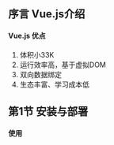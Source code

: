 ## 序言 Vue.js介绍

#### Vue.js 优点

1. 体积小33K
2. 运行效率高，基于虚拟DOM
3. 双向数据绑定
4. 生态丰富、学习成本低

## 第1节 安装与部署

#### 使用<script>标签直接引入Vue.js

引入本地vue.js文件语法：

```html
<script src="./vue.script"></script>
```

通过CDN引入vue.js文件语法：

```html
<script src="https://cdn.jsdelivr.net/npm/vue/dist/vue.js"></script>
```

当下载并使用<script>标签引入Vue.js后，Vue会被注册为一个全局变量，在代码文件中使用vue()函数创建Vue实例，从而实现vue操作。

## 第2节 创建第一个vue应用

#### 声明式渲染

Vue.js的核心是一个允许采用简洁的模板语法来声明式地将数据渲染进DOM的系统

声明式渲染语法1 -- 文本插值：

```html
<div id="app">
	{{ message }}
</div>
```

```javascript
var app = new Vue({
	el: '#app',
	data: {
		message: 'hello Vue!'
	}
})
```

当在控制台中修改app.message的值时，页面渲染出的值改变

声明式渲染语法2 -- 绑定元素attribute

```html
<div id = "app-2">
    <span v-bind:title="message">
    鼠标悬停几秒钟查看此处动态绑定的提示信息！
    </span>
</div>
```

```javascript
var app2 = new Vue({
	el: '#app-2',
	data: {
		message: '页面加载于' + new Data().toLocaleString()
	}
})
```

## 第3节 数据与方法

#### new Vue()

每个Vue应用都是通过用Vue函数创建一个新的Vue实例开始的，通常使用一个变量接收Vue函数被new之后的结果，也就是作为Vue的一个对象，通常使用vm(ViewModel视图模型的缩写)来代表Vue的一个实例，该过程语法如下：

```javascript
var vm = new Vue({

})
```

#### data: data

当一个Vue实例被创建时，它将data对象中的所有属性加入到Vue的响应式系统中。当这些属性的值发生改变时，视图将会产生“响应”，即匹配更新为新的值，示例如下：

```html
<div id="app">
</div>
```

```javascript
var data = { a : 1 };
var vm = new Vue({
    el: "#app",
    data: data
});
```

```javascript
data.a = "hi";
```

```javascript
vm.a = "hi, again";
```

以上改变data.a的值和vm.a的值效果相同，另外如果希望显示变量，则需要在new Vue()中就对该变量进行声明

#### Object.freeze()

Vue提供Object.freeze()方法，阻止修改现有的属性，同时响应系统中无法追踪变化，实例如下：

```html
<div id = "app">
    <p>{{ foo}}</p>
    <button v-on:click="foo = 'baz'">Change it</button>
</div>
```

```javascript
var obj = {
	foo: 'bar'
}

Object.freeze(obj)

new Vue({
    el: '#app',
    data: obj
})
```

以上语句使用freeze()方法让obj对象不再进行响应式

#### Vue实例属性和方法

Vue实例的实例属性和方法都有前缀$，以便与用户定义的属性区分开来，实例如下：

```javascript
var data = { a: 1}
var vm = new Vue({
	el: '#example',
	data: data
})

console.log(vm.$data === data); //true
console.log(vm.$el = document.getElementById('example')); //true

//$watch是一个实例方法，注意该方法是放在data.2 = 2;语句之前
vm.$watch('a', function (newValue, oldValue) {
    console.log("newValue: ", newValue); //2
    console.log("oldValue: ", oldValue); //1
})

data.a = 2;
```

注意：$watch()方法是放置于数据修改语句，即data.2 = 2的前面

## 第4节 生命周期

#### Vue实例的初始化过程

Vue实例在创建时需要经过一系列的初始化过程，例如设置数据监听、编译模板、将实例挂在到DOM并在数据变化时更新DOM等。

#### 命周期钩子

在Vue实例初始化过程中会运行一些叫做生命周期钩子的函数，可以借此在不同阶段添加需要的代码，生命周期钩子使用方法如下：

```javascript
new Vue({
	data: {
		a: 1
	},
	created: function() {
		//'this'指向vm实例
		console.log('a is: ' + this.a);
	}
})
```

#### 生期周期钩子API

在Vue官网>学习>API>[选项/生命周期钩子章节]([https://cn.vuejs.org/v2/api/#%E9%80%89%E9%A1%B9-%E7%94%9F%E5%91%BD%E5%91%A8%E6%9C%9F%E9%92%A9%E5%AD%90](https://cn.vuejs.org/v2/api/#选项-生命周期钩子))中可以查看所有生命周期钩子API

#### 生命周期钩子用法

生命周期钩子代码需要写在使用Vue函数创建的对象内，以对象属性的方式声明，该属性为一个函数，在不同生命周期阶段系统将自动调用这些函数，以beforeCreate、Created、beforeMount、mounted、beforeUpdate、updated三组常用生命周期函数为例，实例如下：

```html
<div id="app">
	{{msg}}
</div>
```

```javascript
var vm = new Vue({
    el: '#app',
    data: {
        msg: "hi vue",
    },
    beforeCreate: function(){
        console.log('beforeCreate');
    },
    created: function(){
    	console.log('created');
	},
	beforeMount: function(){
        console.log('beforeMount');
    },
    mounted: function(){
        console.log('mounted');
    }
})；

setTimeout(function(){
    vm.msg = "change......";
}, 3000);
```

## 第五节 模板语法-插值

#### 模板语法

Vue.js使用了基于HTML的模板语法。允许开发者声明式地将DOM绑定至底层Vue实例的数据。

#### 文本插值

数据绑定最常见的形式就是使用“Mustache”语法（双大括号）的文本插值，实例如下：

```html
<span>Message: {{ msg }}</span>
```

```javascript
var vm = new Vue({
	el: "span",
	data: {
		msg: "模板语法-插值"
	}
})
```

使用v-once指令可以实现一次性插值，即当数据改变时，插值处的内容不会更新。

```html
<span v-once>使用v-once指令实现一次性插值：{{ msg }}</span>
```

```javascript
var vm = new Vue({
	el: "span,
	data: {
		msg: "使用v-once该插值处的内容无法改变",
	}
})
```

此时使用如下代码修改msg的值，插值处的内容不变。

```javascript
vm.msg = "test";
```

#### 原始HTML

双大括号{{}}会将数据解释为普通文本，而非HTML代码。为了输出真正的HTML，需要使用v-html指令，代码如下：

```html
<div>
	<p>Using mustaches: {{ rawHtml }}</p>
	<p>Using v-html directive: <span v-html="rawHtml"></span></p>
</div>
```

```javascript
var vm3 = new Vue({
	el: "div",
	data: {
		rawHtml: '<span style="color:red">This should be red.</span>',
	}
})
```

#### 特性

使用v-bind指令实现HTML attribute模板语法

```html
<div id="red">
    <div v-bind:class="color">test</div>
</div>
```

```javascript
var vm = new Vue({
	el: "#red",
	data: {
		color: 'red'
	}
});
```

```css
.red {
	color: red;
}
```

#### 模板语法实现JavaScript表达式

实例如下：

```html
<p>{{ number + 1 }}</p>
<p>{{ ok ? 'YES' : 'No' }}</p>
<p>{{ message.split('').reverse().join('') }}</pp>
```

```javascript
var vm = new Vue({
	el: "p",
	data: {
		number ：10，
		ok : false,
        message: "vue"
	}
})
```

## 第六节 模板语法-指令

#### 指令

指令(directives)是带有v-前缀的特殊特性。指令特性的值预期是单个Javascript表达式(v-for例外)。

指令的职责是当表达式的值改变时，将其产生的连带影响，响应式地作用于DOM，实例如下：

```html
<p v-if="seen">现在你看到我了</p>
```

```javascript
var vm = new Vue({
	el: "#app",
	data: {
		seen : true
	}
})
```

#### 参数

一些指令能够接收一个“参数”，在指令名称之后以冒号表示，例如v-bind指令可以用于响应式的更新HTML attribute，实例如下：

```html
<a v-bind:href="url">...</a>
```

```javascript
var vm = new Vue({
	el: "#app",
	data: {
		url : "http://github.com"
	}
})
```

#### 修饰符

修饰符(modifier)是以半角句号.指明的特殊后缀，用于指出一个指令应该以特殊方式绑定，例如.prevent修饰符告诉v-on指令对于触发的事件调用event.preventDefault()，实例如下：

```html
<div v-on:click="click1">
	<div v-on:click.stop="click2">
		click me!
	</div>
</div>
```

```javascript
methods: {
	click1 : function() {
		console.log('click1');
	},
	click2 : function() {
		console.log('click2');
	}
}
```

## 第7节 class与style绑定

#### v-bind

在vue数据绑定中，可以使用v-bind指令操作元素的class列表和内联样式，只需要通过表达式计算出字符串结果即可。为应对字符串拼接麻烦且易错，在将v-bind用于class和style时，Vue.js做了专门的增强。表达式结果类型除了字符串之外还可以是对象或数组。

#### 使用对象绑定HTML Class

可以传给v-bind:class一个对象，以动态的切换class，实例如下：

```html
<div id="app">
	<div 
	class="font-size"
	v-bind:class="{ active: isActive , green : isGreen}"
	style="width:200px; height:200px; text-align:center; line-height:200px;">
	hi vue
	</div>    
</div>
```

```javascript
var vm = new Vue({
	el: "#app",
	data: {
		isActive : true,
         isGreem : true
	}
});
```

```css
.green {
    color: green;
}
.active {
    background: red;
}
```

#### 使用数组绑定HTML Class

同样也可以把一个数组传给v-bind:class，以应用一个class列表，实例如下：

```html
<div id="app">
	<div class = v-bind：class="[ isActive ? 'active' : '', isGreen ? 'green' : '']"
<div>
```

```javascript
var vm = new Vue({
	el: "#app",
	data: {
		isActive : false,
		isGreen : true
	}
});
```

```css
.active {
	background: red;
}
.green {
	color: green;
}
```

#### 使用对象绑定内联样式

使用一个Javascript对象v-bind:style绑定内联样式。CSS属性名可以使用驼峰式(camelCase)或者短横线分隔(Kebab-case，短横线分隔法的属性名需要用引号括起来)。

直接将内联样式绑定到一个样式对象通常更好，这会让模板更清晰。

实例如下：

```html
<div 
v-bind:style="{ color: color, fontSize: fontSize, background: isRed ? '#FF0000' : ''}"
>
	hi vue again
</div>
```

```javascript
var vm = new Vue({
	el: "#app",
	data: {
		color: 'yellow',
		fontSize: '50px',
        isRed : true
	}
})
```

#### 条件渲染

使用v-if指令条件性地渲染一块内容。这块内容只会在指令的表达式返回truthy值的时候被渲染，实例如下：

```html
<h1 v-if="awesome">Vue is awesome!</h1>
<h1 v-else>Oh no</h1>
```

```javascript
var vm = new Vue({
	el: "#app",
    data: {
        awesome : true
    }
})
```

























